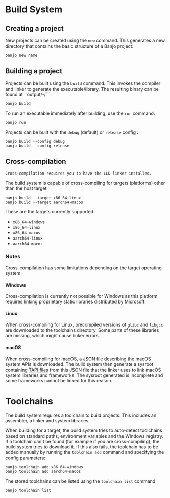 # Build System

## Creating a project

New projects can be created using the ``new`` command. This generates a new directory that contains
the basic structure of a Banjo project:

```
banjo new name
```

## Building a project

Projects can be built using the ``build`` command. This invokes the compiler and linker to generate
the executable/library. The resulting binary can be found at ``output/<target>-<config>/<name>```:

```
banjo build
```

To run an executable immediately after building, use the ``run`` command:

```
banjo run
```

Projects can be built with the ``debug`` (default) or ``release`` config :

```
banjo build --config debug
banjo build --config release
```

## Cross-compilation

```{note}
Cross-compilation requires you to have the LLD linker installed.
```

The build system is capable of cross-compiling for targets (platforms) other than the host target:

```
banjo build --target x86_64-linux
banjo build --target aarch64-macos
```

These are the targets currently supported:  
  - ```x86_64-windows```
  - ```x86_64-linux```
  - ```x86_64-macos```
  - ```aarch64-linux```
  - ```aarch64-macos```

### Notes

Cross-compilation has some limitations depending on the target operating system.

#### Windows
Cross-compilation is currently not possible for Windows as this platform requires linking proprietary static
libraries distributed by Microsoft.

#### Linux
When cross-compiling for Linux, precompiled versions of ```glibc``` and ```libgcc``` are downloaded to
the toolchains directory. Some parts of these libraries are missing, which might cause linker errors.

#### macOS
When cross-compiling for macOS, a JSON file describing the macOS system APIs is downloaded. The build system
then generate a sysroot containing [TAPI files](https://github.com/apple-oss-distributions/tapi) from this
JSON file that the linker uses to link macOS system libraries and frameworks. The sysroot generated is
incomplete and some frameworks cannot be linked for this reason.

Toolchains
==========

The build system requires a toolchain to build projects. This includes an assembler, a linker and
system libraries.

When building for a target, the build system tries to auto-detect toolchains based
on standard paths, environment variables and the Windows registry. If a toolchain can't be found
(for example if you are cross-compiling), the build system tries to download it.
If this also fails, the toolchain has to be added manually by running the ```toolchain add``` command and specifying the config parameters:

```
banjo toolchain add x86_64-windows
banjo toolchain add aarch64-macos
```

The stored toolchains can be listed using the ``toolchain list`` command:

```
banjo toolchain list
```